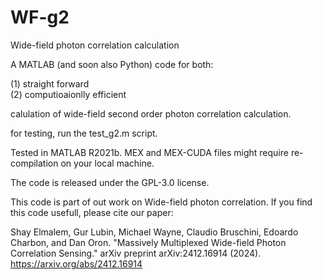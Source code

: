 # WF-g2
Wide-field photon correlation calculation


A MATLAB (and soon also Python) code for both:

(1) straight forward  
(2) computioaionlly efficient 

calulation of wide-field second order photon correlation calculation.

for testing, run the test_g2.m script.

Tested in MATLAB R2021b.
MEX and MEX-CUDA files might require re-compilation on your local machine.

The code is released under the GPL-3.0 license.

This code is part of out work on Wide-field photon correlation. If you find this code usefull, please cite our paper:

Shay Elmalem, Gur Lubin, Michael Wayne, Claudio Bruschini, Edoardo Charbon, and Dan Oron. "Massively Multiplexed Wide-field Photon Correlation Sensing." arXiv preprint arXiv:2412.16914 (2024).
https://arxiv.org/abs/2412.16914

